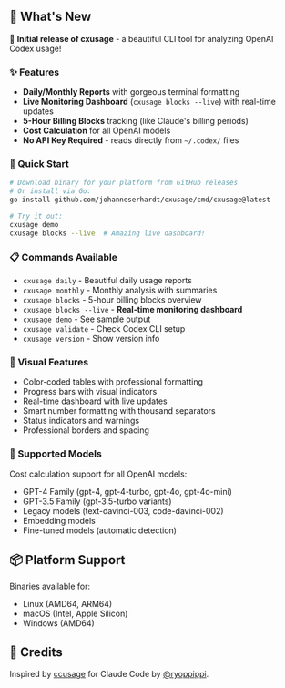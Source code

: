 ## 🎉 What's New

🎉 **Initial release of cxusage** - a beautiful CLI tool for analyzing OpenAI Codex usage!

### ✨ Features
- **Daily/Monthly Reports** with gorgeous terminal formatting
- **Live Monitoring Dashboard** (`cxusage blocks --live`) with real-time updates
- **5-Hour Billing Blocks** tracking (like Claude's billing periods)
- **Cost Calculation** for all OpenAI models
- **No API Key Required** - reads directly from `~/.codex/` files

### 🚀 Quick Start
```bash
# Download binary for your platform from GitHub releases
# Or install via Go:
go install github.com/johanneserhardt/cxusage/cmd/cxusage@latest

# Try it out:
cxusage demo
cxusage blocks --live  # Amazing live dashboard!
```

### 📋 Commands Available
- `cxusage daily` - Beautiful daily usage reports
- `cxusage monthly` - Monthly analysis with summaries
- `cxusage blocks` - 5-hour billing blocks overview
- `cxusage blocks --live` - **Real-time monitoring dashboard**
- `cxusage demo` - See sample output
- `cxusage validate` - Check Codex CLI setup
- `cxusage version` - Show version info

### 🎨 Visual Features
- Color-coded tables with professional formatting
- Progress bars with visual indicators
- Real-time dashboard with live updates
- Smart number formatting with thousand separators
- Status indicators and warnings
- Professional borders and spacing

### 🤖 Supported Models
Cost calculation support for all OpenAI models:
- GPT-4 Family (gpt-4, gpt-4-turbo, gpt-4o, gpt-4o-mini)
- GPT-3.5 Family (gpt-3.5-turbo variants)
- Legacy models (text-davinci-003, code-davinci-002)
- Embedding models
- Fine-tuned models (automatic detection)

## 📦 Platform Support
Binaries available for:
- Linux (AMD64, ARM64)
- macOS (Intel, Apple Silicon)
- Windows (AMD64)

## 🙏 Credits
Inspired by [ccusage](https://github.com/ryoppippi/ccusage) for Claude Code by [@ryoppippi](https://github.com/ryoppippi).
